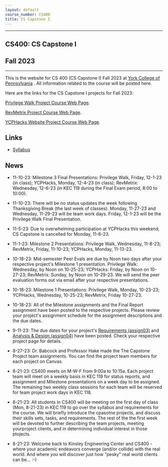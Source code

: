 ```yaml
---
layout: default
course_number: CS400
title: CS Capstone I
---
```


--- --- --- --- --- --- --- --- --- --- --- --- --- --- --- --- --- --- --- --- --- --- --- ---

## CS400: CS Capstone I

## Fall 2023

--- --- --- --- --- --- --- --- --- --- --- --- --- --- --- --- --- --- --- --- --- --- --- ---

This is the website for CS 400 (CS Capstone I) Fall 2023 at [York College of Pennsylvania](http://www.ycp.edu) .  All information related to the course will be posted here.

Here are the links for the CS Capstone I projects for Fall 2023:

[Privilege Walk Project Course Web Page](./projects/Privilege-Walk-Project/index.html).

[RevMetrix Project Course Web Page](./projects/RevMetrix-Project/index.html).

[YCPHacks Website Project Course Web Page](./projects/YCPHacks-Website-Project/index.html).


## Links

* [Syllabus](syllabus.html)

## News
<!-- Commenting out News until it's needed - and the dates could change, anyway

* 11-14-22: Assignment 7 (Final Report and Final Peer Evals) are both due by Noon, Sunday, 12-11-22

* 11-14-22: Assignment 7 (Final System Presentation) is from 11:00am to 12:50pm, Monday, 12-5-22, with presentation and demo in class

* 11-13-23: Assignment 7 (Draft Technical Report):  is due by Noon, Sunday, 12-4-22, in your Google Team Drive

-->

* 11-10-23: Milestone 3 Final Presentations: Privilege Walk, Friday, 12-1-23 (in class); YCPHacks, Monday, 12-4-23 (in class); RevMetrix: Wednesday, 12-6-23 (in KEC 119 during the Final Exam period, 8:00 to 10:00).

* 11-10-23: There will be no status updates the week following Thanksgiving Break (the last week of classes).  Monday, 11-27-23 and Wednesday, 11-29-23 will be team work days.  Friday, 12-1-23 will be the Privilege Walk Final Presentation.

* 11-5-23: Due to overwhelming participation at YCPHacks this weekend, CS Capstone is cancelled for Monday, 11-6-23.

* 11-1-23: Milestone 2 Presentations: Privilege Walk, Wednesday, 11-8-23; RevMetrix, Friday, 11-10-23; YCPHacks, Monday, 11-13-23.

* 10-18-23: Mid-semester Peer Evals are due by Noon two days after your respective project's Milestone 1 presentation.  Privilege Walk: Wednesday, by Noon on 10-25-23; YCPHacks: Friday, by Noon on 10-27-23; RevMetrix: Sunday, by Noon on 10-29-23.  We will send the peer evaluation forms out via email after your respective presentations.

* 10-18-23: Milestone 1 Presentations: Privilege Walk, Monday, 10-23-23; YCPHacks, Wednesday, 10-25-23; RevMetrix, Friday 10-27-23.

* 10-18-23: All of the Milestone assignments and the Final Report assignment have been posted to the respective projects.  Please review your project's assignment schedule for the assignment descriptions and the due dates.

* 9-11-23: The due dates for your project's [Requirements (assign03)](./assign/assign03.html) and [Analysis & Design (assign04)](./assign/assign04.html) have been posted.  Check your respective project page for details.

* 8-27-23: Dr. Babcock and Professor Hake made the The Capstone Project team assignments.  You can find the project team members for each project on Canvas.

* 8-21-23: CS400 meets on M-W-F from 9:00a to 10:15a.  Each project team will meet on a weekly basis in KEC 119 for status reports, and assignment and Milestone presentations on a week day to be assigned.  The remaining two weekly class sessions for each team will be reserved for team project work days in KEC 118.

* 8-21-23: All students in CS400 will be meeting on the first day of class (Mon, 8-21-23) in KEC 119 to go over the syllabus and requirements for the course.  We will briefly introduce the cpasotne projects, and discuss their skills sets, tasks, and requirements.  The rest of the the first week will be devoted to further describing the team projects, meeting yourproject clients, and in determining individual interest in those ptojects.

* 8-21-23: Welcome back to Kinsley Engineering Center and CS400 - where your academic endeavors converge (and/or collide) with the real world.  And where you will discover just how "pesky" real world clients can be... :-)